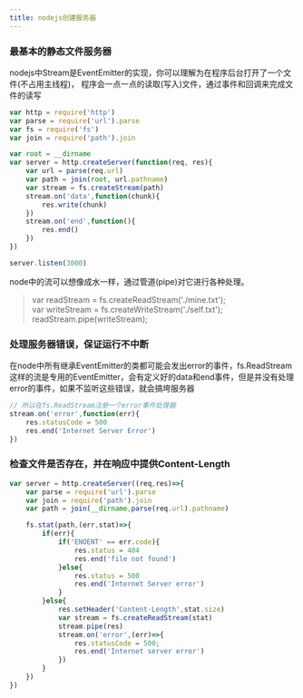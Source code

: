 ```yaml
---
title: nodejs创建服务器
---
```



### 最基本的静态文件服务器
nodejs中Stream是EventEmitter的实现，你可以理解为在程序后台打开了一个文件(不占用主线程)，
程序会一点一点的读取(写入)文件，通过事件和回调来完成文件的读写
```js
var http = require('http')
var parse = require('url').parse
var fs = require('fs')
var join = require('path').join

var root = __dirname
var server = http.createServer(function(req, res){
    var url = parse(req.url)
    var path = join(root, url.pathname)
    var stream = fs.createStream(path)
    stream.on('data',function(chunk){
        res.write(chunk)
    })
    stream.on('end',function(){
        res.end()
    })
})

server.listen(3000)
```

node中的流可以想像成水一样，通过管道(pipe)对它进行各种处理。
> var readStream = fs.createReadStream('./mine.txt');  
> var writeStream = fs.createWriteStream('./self.txt');  
> readStream.pipe(writeStream);  


### 处理服务器错误，保证运行不中断

在node中所有继承EventEmitter的类都可能会发出error的事件，fs.ReadStream这样的流是专用的EventEmitter，会有定义好的data和end事件，但是并没有处理error的事件，如果不监听这些错误，就会搞垮服务器

```js
// 所以在fs.ReadStream注册一个error事件处理器
stream.on('error',function(err){
    res.statusCode = 500
    res.end('Internet Server Error')
})

```


### 检查文件是否存在，并在响应中提供Content-Length

```js
var server = http.createServer((req,res)=>{
    var parse = require('url').parse
    var join = require('path').join
    var path = join(__dirname,parse(req.url).pathname)

    fs.stat(path,(err,stat)=>{
        if(err){
            if('ENOENT' == err.code){
                res.status = 404
                res.end('file not found')
            }else{
                res.status = 500
                res.end('Internet Server error')
            }
        }else{
            res.setHeader('Content-Length',stat.size)
            var stream = fs.createReadStream(stat)
            stream.pipe(res)
            stream.on('error',(err)=>{
                res.statusCode = 500;
                res.end('Internet server error')
            })
        }
    })
})
```


